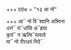 +++
title = "१३ आ नो"

+++
आ᳓ नो वि᳓श्वानि अश्विना  
धत्तं᳓ रा᳓धांसि अ᳓ह्रया  
कृतं᳓ न ऋत्वि᳓यावतो  
मा᳓ नो रीरधतं निदे᳓